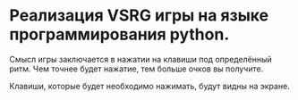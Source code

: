 # Реализация VSRG игры на языке программирования python.
Смысл игры заключается в нажатии на клавиши под определённый ритм. Чем точнее будет нажатие, тем больше
очков вы получите.

Клавиши, которые будет необходимо нажимать, будут видны на экране.
